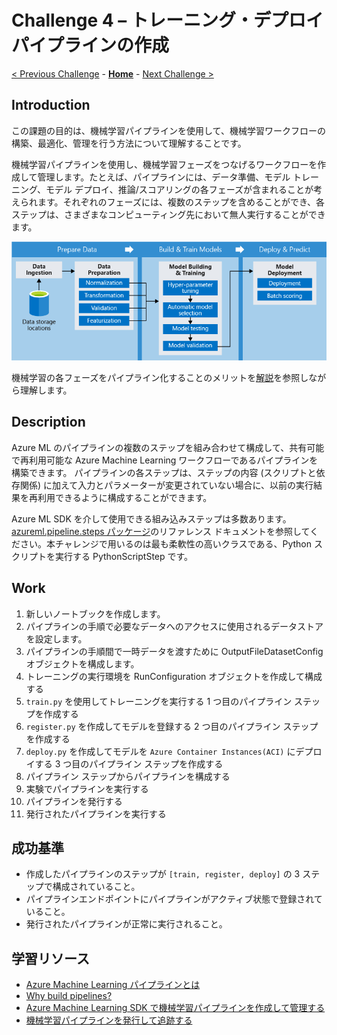 # Challenge 4 – トレーニング・デプロイパイプラインの作成

[< Previous Challenge](./Challenge-03.md) - **[Home](./README.md)** - [Next Challenge >](./Challenge-05.md)

## Introduction

この課題の目的は、機械学習パイプラインを使用して、機械学習ワークフローの構築、最適化、管理を行う方法について理解することです。

機械学習パイプラインを使用し、機械学習フェーズをつなげるワークフローを作成して管理します。たとえば、パイプラインには、データ準備、モデル トレーニング、モデル デプロイ、推論/スコアリングの各フェーズが含まれることが考えられます。それぞれのフェーズには、複数のステップを含めることができ、各ステップは、さまざまなコンピューティング先において無人実行することができます。

![aml-pipelines-concept](./images/004.png)

機械学習の各フェーズをパイプライン化することのメリットを[解説](https://docs.microsoft.com/ja-jp/azure/machine-learning/concept-ml-pipelines#key-advantages)を参照しながら理解します。

## Description

Azure ML のパイプラインの複数のステップを組み合わせて構成して、共有可能で再利用可能な Azure Machine Learning ワークフローであるパイプラインを構築できます。 パイプラインの各ステップは、ステップの内容 (スクリプトと依存関係) に加えて入力とパラメーターが変更されていない場合に、以前の実行結果を再利用できるように構成することができます。

Azure ML SDK を介して使用できる組み込みステップは多数あります。[azureml.pipeline.steps パッケージ](https://docs.microsoft.com/ja-JP/python/api/azureml-pipeline-steps/azureml.pipeline.steps?view=azure-ml-py)のリファレンス ドキュメントを参照してください。本チャレンジで用いるのは最も柔軟性の高いクラスである、Python スクリプトを実行する PythonScriptStep です。

## Work

1. 新しいノートブックを作成します。
1. パイプラインの手順で必要なデータへのアクセスに使用されるデータストアを設定します。
1. パイプラインの手順間で一時データを渡すために OutputFileDatasetConfig オブジェクトを構成します。
1. トレーニングの実行環境を RunConfiguration オブジェクトを作成して構成する
1. `train.py` を使用してトレーニングを実行する 1 つ目のパイプライン ステップを作成する
1. `register.py` を作成してモデルを登録する 2 つ目のパイプライン ステップを作成する
1. `deploy.py` を作成してモデルを `Azure Container Instances(ACI)` にデプロイする 3 つ目のパイプライン ステップを作成する
1. パイプライン ステップからパイプラインを構成する
1. 実験でパイプラインを実行する
1. パイプラインを発行する
1. 発行されたパイプラインを実行する

## 成功基準
- 作成したパイプラインのステップが `[train, register, deploy]` の 3 ステップで構成されていること。
- パイプラインエンドポイントにパイプラインがアクティブ状態で登録されていること。
- 発行されたパイプラインが正常に実行されること。


## 学習リソース
 - [Azure Machine Learning パイプラインとは](https://docs.microsoft.com/ja-jp/azure/machine-learning/concept-ml-pipelines)
 - [Why build pipelines?](https://github.com/Azure/MachineLearningNotebooks/tree/master/how-to-use-azureml/machine-learning-pipelines#why-build-pipelines)
 - [Azure Machine Learning SDK で機械学習パイプラインを作成して管理する](https://docs.microsoft.com/ja-jp/azure/machine-learning/how-to-create-machine-learning-pipelines)
 - [機械学習パイプラインを発行して追跡する](https://docs.microsoft.com/ja-jp/azure/machine-learning/how-to-deploy-pipelines)
 